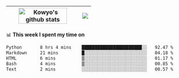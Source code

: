 | <a href="https://github.com/anuraghazra/github-readme-stats"><img width="85%" src="https://github-readme-stats.vercel.app/api?username=kowyo&show_icons=true&hide_border=true&theme=transparent" alt="Kowyo's github stats" /></a> | <a href="https://github.com/anuraghazra/github-readme-stats"><img align="center" src="https://github-readme-stats.vercel.app/api/top-langs/?username=kowyo&exclude_repo=Engineering-Competition-Robot,mobile-robot&hide=c,assembly,shaderlab,hlsl,mathematica,cmake&layout=compact&hide_border=true&theme=transparent" /></a> |
| ------------- | ------------- |

📊 **This week I spent my time on**
<!--START_SECTION:waka-->

```txt
Python       8 hrs 4 mins    ███████████████████████░░   92.47 %
Markdown     21 mins         █░░░░░░░░░░░░░░░░░░░░░░░░   04.18 %
HTML         6 mins          ▒░░░░░░░░░░░░░░░░░░░░░░░░   01.17 %
Bash         4 mins          ▒░░░░░░░░░░░░░░░░░░░░░░░░   00.85 %
Text         2 mins          ░░░░░░░░░░░░░░░░░░░░░░░░░   00.57 %
```

<!--END_SECTION:waka-->
